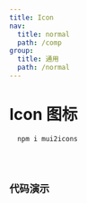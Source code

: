 ```yaml
---
title: Icon
nav:
  title: normal
  path: /comp
group:
  title: 通用
  path: /normal
---
```


# Icon 图标

```bash
  npm i mui2icons
```

<code inline={true} src="../demo/index.tsx" />

## 代码演示

<code title="基本用法" desc="通过 `mui2icons` 引用 Icon 组件，不同主题的 Icon 组件名为图标名加主题做为后缀，也可以通过设置 spin 属性来实现动画旋转效果。" src="../demo/index2.tsx" />
